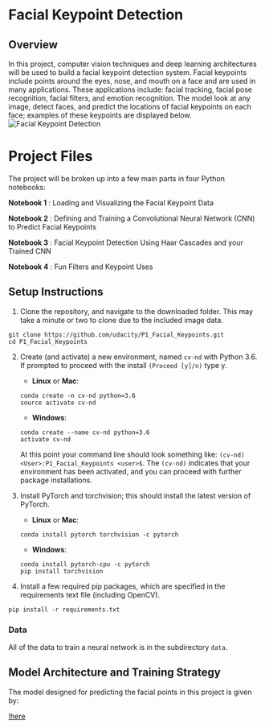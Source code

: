 [//]: # (Image References)

[image1]: ./images/key_pts_example.png "Facial Keypoint Detection"

# Facial Keypoint Detection

## Overview

In this project, computer vision techniques and deep learning architectures will be used to build a facial keypoint detection system. Facial keypoints include points around the eyes, nose, and mouth on a face and are used in many applications. These applications include: facial tracking, facial pose recognition, facial filters, and emotion recognition. The model look at any image, detect faces, and predict the locations of facial keypoints on each face; examples of these keypoints are displayed below.
![Facial Keypoint Detection][image1]

# Project Files
The project will be broken up into a few main parts in four Python notebooks:

__Notebook 1__ : Loading and Visualizing the Facial Keypoint Data

__Notebook 2__ : Defining and Training a Convolutional Neural Network (CNN) to Predict Facial Keypoints

__Notebook 3__ : Facial Keypoint Detection Using Haar Cascades and your Trained CNN

__Notebook 4__ : Fun Filters and Keypoint Uses



## Setup Instructions

1. Clone the repository, and navigate to the downloaded folder. This may take a minute or two to clone due to the included image data.
```
git clone https://github.com/udacity/P1_Facial_Keypoints.git
cd P1_Facial_Keypoints
```

2. Create (and activate) a new environment, named `cv-nd` with Python 3.6. If prompted to proceed with the install `(Proceed [y]/n)` type y.

	- __Linux__ or __Mac__: 
	```
	conda create -n cv-nd python=3.6
	source activate cv-nd
	```
	- __Windows__: 
	```
	conda create --name cv-nd python=3.6
	activate cv-nd
	```
	
	At this point your command line should look something like: `(cv-nd) <User>:P1_Facial_Keypoints <user>$`. The `(cv-nd)` indicates that your environment has been activated, and you can proceed with further package installations.

3. Install PyTorch and torchvision; this should install the latest version of PyTorch.
	
	- __Linux__ or __Mac__: 
	```
	conda install pytorch torchvision -c pytorch 
	```
	- __Windows__: 
	```
	conda install pytorch-cpu -c pytorch
	pip install torchvision
	```

6. Install a few required pip packages, which are specified in the requirements text file (including OpenCV).
```
pip install -r requirements.txt
```


### Data

All of the data to train a neural network is in the subdirectory `data`. 


## Model Architecture and Training Strategy

The model designed for predicting the facial points in this project is given by:

[!here](https://github.com/BrunoEduardoCSantos/Facial_Keypoints/blob/master/images/FacialKeysModel.png)







